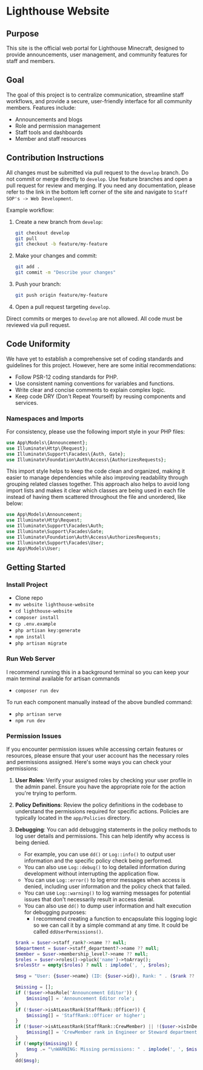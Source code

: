 # Lighthouse Website

## Purpose

This site is the official web portal for Lighthouse Minecraft, designed to provide announcements, user management, and community features for staff and members.

## Goal

The goal of this project is to centralize communication, streamline staff workflows, and provide a secure, user-friendly interface for all community members. Features include:

- Announcements and blogs
- Role and permission management
- Staff tools and dashboards
- Member and staff resources

## Contribution Instructions

All changes must be submitted via pull request to the `develop` branch. Do not commit or merge directly to `develop`. Use feature branches and open a pull request for review and merging. If you need any documentation, please refer to the link in the bottom left corner of the site and navigate to `Staff SOP's -> Web Development`.

Example workflow:

1. Create a new branch from `develop`:

   ```sh
   git checkout develop
   git pull
   git checkout -b feature/my-feature
   ```

2. Make your changes and commit:

   ```sh
   git add .
   git commit -m "Describe your changes"
   ```

3. Push your branch:

   ```sh
   git push origin feature/my-feature
   ```

4. Open a pull request targeting `develop`.

Direct commits or merges to `develop` are not allowed. All code must be reviewed via pull request.

## Code Uniformity

We have yet to establish a comprehensive set of coding standards and guidelines for this project. However, here are some initial recommendations:

- Follow PSR-12 coding standards for PHP.
- Use consistent naming conventions for variables and functions.
- Write clear and concise comments to explain complex logic.
- Keep code DRY (Don't Repeat Yourself) by reusing components and services.

### Namespaces and Imports

For consistency, please use the following import style in your PHP files:

```php
use App\Models\{Announcement};
use Illuminate\Http\{Request};
use Illuminate\Support\Facades\{Auth, Gate};
use Illuminate\Foundation\Auth\Access\{AuthorizesRequests};
```

This import style helps to keep the code clean and organized, making it easier to manage dependencies while also improving readability through grouping related classes together. This approach also helps to avoid long import lists and makes it clear which classes are being used in each file instead of having them scattered throughout the file and unordered, like below:

```php
use App\Models\Announcement;
use Illuminate\Http\Request;
use Illuminate\Support\Facades\Auth;
use Illuminate\Support\Facades\Gate;
use Illuminate\Foundation\Auth\Access\AuthorizesRequests;
use Illuminate\Support\Facades\User;
use App\Models\User;
```

## Getting Started

### Install Project

- Clone repo
- ``mv website lighthouse-website``
- ``cd lighthouse-website``
- ``composer install``
- ``cp .env.example``
- ``php artisan key:generate``
- ``npm install``
- ``php artisan migrate``

### Run Web Server

I recommend running this in a background terminal so you can keep your main terminal available for artisan commands

- ``composer run dev``

To run each component manually instead of the above bundled command:

- ``php artisan serve``
- ``npm run dev``

### Permission Issues

If you encounter permission issues while accessing certain features or resources, please ensure that your user account has the necessary roles and permissions assigned. Here's some ways you can check your permissions:

1. **User Roles**: Verify your assigned roles by checking your user profile in the admin panel. Ensure you have the appropriate role for the action you're trying to perform.

2. **Policy Definitions**: Review the policy definitions in the codebase to understand the permissions required for specific actions. Policies are typically located in the `app/Policies` directory.

3. **Debugging**: You can add debugging statements in the policy methods to log user details and permissions. This can help identify why access is being denied.

    - For example, you can use `dd()` or `Log::info()` to output user information and the specific policy check being performed.
    - You can also use `Log::debug()` to log detailed information during development without interrupting the application flow.
    - You can use `Log::error()` to log error messages when access is denied, including user information and the policy check that failed.
    - You can use `Log::warning()` to log warning messages for potential issues that don't necessarily result in access denial.
    - You can also use `dd()` to dump user information and halt execution for debugging purposes:
        - I recommend creating a function to encapsulate this logging logic so we can call it by a simple command at any time. It could be called `ddUserPermissions()`.

    ```php
    $rank = $user->staff_rank?->name ?? null;
    $department = $user->staff_department?->name ?? null;
    $member = $user->membership_level?->name ?? null;
    $roles = $user->roles()->pluck('name')->toArray();
    $rolesStr = empty($roles) ? null : implode(', ', $roles);

    $msg = "User: {$user->name} (ID: {$user->id}), Rank: " . ($rank ?? 'null') . ", Department: " . ($department ?? 'null') . ", Member: " . ($member ?? 'null') . ", Roles: " . ($rolesStr ?? 'null');

    $missing = [];
    if (!$user->hasRole('Announcement Editor')) {
        $missing[] = 'Announcement Editor role';
    }
    if (!$user->isAtLeastRank(StaffRank::Officer)) {
        $missing[] = 'StaffRank::Officer or higher';
    }
    if (!$user->isAtLeastRank(StaffRank::CrewMember) || !($user->isInDepartment(StaffDepartment::Engineer) || $user->isInDepartment(StaffDepartment::Steward))) {
        $missing[] = 'CrewMember rank in Engineer or Steward department';
    }
    if (!empty($missing)) {
        $msg .= "\nWARNING: Missing permissions: " . implode(', ', $missing) . ".";
    }
    dd($msg);
    ```
